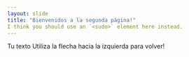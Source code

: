 ```yaml
---
layout: slide
title: "Bienvenidos a la segunda página!"
I think you should use an `<sudo>` element here instead.
---
```

Tu texto
Utiliza la flecha hacia la izquierda para volver!
